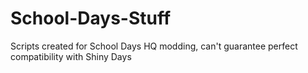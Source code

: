 # School-Days-Stuff
Scripts created for School Days HQ modding, can't guarantee perfect compatibility with Shiny Days
